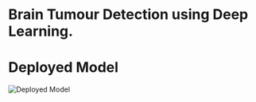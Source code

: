 # Brain Tumour Detection using Deep Learning.
# Deployed Model

![Deployed Model](https://github.com/Muqeeth99/Brain-Tumour-Detection-/assets/85898448/c0692170-b1b8-44e6-ad36-f3e17c09284b)
